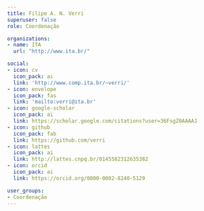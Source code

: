 ```yaml
---
title: Filipe A. N. Verri
superuser: false
role: Coordenação

organizations:
- name: ITA
  url: "http://www.ita.br/"

social:
- icon: cv
  icon_pack: ai
  link: 'http://www.comp.ita.br/~verri/'
- icon: envelope
  icon_pack: fas
  link: 'mailto:verri@ita.br'
- icon: google-scholar
  icon_pack: ai
  link: https://scholar.google.com/citations?user=36FsgZ0AAAAJ
- icon: github
  icon_pack: fab
  link: https://github.com/verri
- icon: lattes
  icon_pack: ai
  link: http://lattes.cnpq.br/0145582312635382
- icon: orcid
  icon_pack: ai
  link: https://orcid.org/0000-0002-8240-5129

user_groups:
- Coordenação
---
```

